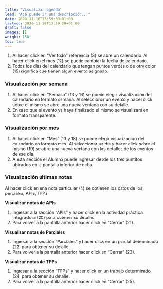 ```yaml
---
title: "Visualizar agenda"
lead: "Acá puede ir una descripción..."
date: 2020-11-16T13:59:39+01:00
lastmod: 2020-11-16T13:59:39+01:00
draft: false
images: []
weight: 150
toc: true
---
```


1. Al hacer click en “Ver todo” referencia (3) se abre un calendario. Al hacer click en el mes (12) se puede cambiar la fecha de calendario.
1. Todos los días del calendario que tengan puntos verdes o de otro color (15) significa que tienen algún evento asignado.

### Visualización por semana

1. Al hacer click en “Semana” (13 y 16) se puede elegir visualización del calendario en formato semana. Al seleccionar un evento y hacer click sobre el mismo se abre una nueva ventana con su detalle.
1. En caso que el evento ya haya finalizado el mismo se visualizará en formato transparente.

### Visualización por mes

1. Al hacer click en “Mes” (13 y 18) se puede elegir visualización del calendario en formato mes. Al seleccionar un día y hacer click sobre el mismo (19) se abre una nueva ventana con los detalles de los eventos de ese día.
1. A esta sección el Alumno puede ingresar desde los tres puntitos ubicados en la pantalla inferior derecha.

### Visualización últimas notas

Al hacer click en una nota particular (4) se obtienen los datos de los parciales, APis, TPPs

**Visualizar notas de APIs**
1. Ingresar a la sección “APIs” y hacer click en la actividad práctica integradora (20) para obtener su detalle. 
1. Para volver a la pantalla anterior hacer click en “Cerrar” (21).

**Visualizar notas de Parciales**
1. Ingresar a la sección “Parciales” y hacer click en un parcial determinado (22) para obtener su detalle. 
1. Para volver a la pantalla anterior hacer click en “Cerrar” (23).

**Visualizar notas de TPPs**
1. Ingresar a la sección “TPPs” y hacer click en un trabajo determinado (24) para obtener su detalle.
1. Para volver a la pantalla anterior hacer click en “Cerrar” (25).
